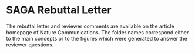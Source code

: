 # SAGA Rebuttal Letter

The rebuttal letter and reviewer comments are available on the article homepage of Nature Communications. The folder names correspond either to the main concepts or to the figures which were generated to answer the reviewer questions.
